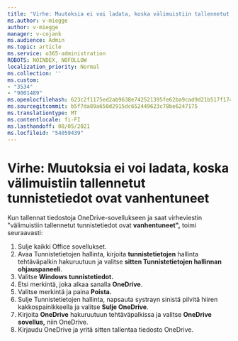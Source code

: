```yaml
---
title: 'Virhe: Muutoksia ei voi ladata, koska välimuistiin tallennetut tunnistetiedot ovat vanhentuneet'
ms.author: v-miegge
author: v-miegge
manager: v-cojank
ms.audience: Admin
ms.topic: article
ms.service: o365-administration
ROBOTS: NOINDEX, NOFOLLOW
localization_priority: Normal
ms.collection: ''
ms.custom:
- "3534"
- "9001489"
ms.openlocfilehash: 623c2f1175ed2ab9638e742521395fe62ba9cad9d21b517f17426fb5c96a2d73
ms.sourcegitcommit: b5f7da89a650d2915dc652449623c78be6247175
ms.translationtype: MT
ms.contentlocale: fi-FI
ms.lasthandoff: 08/05/2021
ms.locfileid: "54059439"
---
```

# <a name="error-we-cant-upload-or-download-your-changes-because-your-cached-credentials-have-expired"></a>Virhe: Muutoksia ei voi ladata, koska välimuistiin tallennetut tunnistetiedot ovat vanhentuneet

Kun tallennat tiedostoja OneDrive-sovellukseen ja saat virheviestin "välimuistiin tallennetut tunnistetiedot ovat **vanhentuneet",** toimi seuraavasti:

1. Sulje kaikki Office sovellukset.
1. Avaa Tunnistetietojen hallinta, kirjoita **tunnistetietojen** hallinta tehtäväpalkin hakuruutuun ja valitse **sitten Tunnistetietojen hallinnan ohjauspaneeli**.
1. Valitse **Windows tunnistetiedot.**
1. Etsi merkintä, joka alkaa sanalla **OneDrive**.
1. Valitse merkintä ja paina **Poista.**
1. Sulje Tunnistetietojen hallinta, napsauta systrayn sinistä pilvitä hiiren kakkospainikkeella ja valitse **Sulje OneDrive**.
1. Kirjoita **OneDrive** hakuruutuun tehtäväpalkissa ja valitse **OneDrive sovellus,** niin OneDrive.
1. Kirjaudu OneDrive ja yritä sitten tallentaa tiedosto OneDrive.

